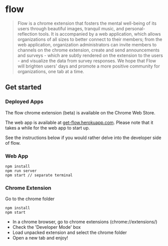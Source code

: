 # flow
> Flow is a chrome extension that fosters the mental well-being of its users through beautiful images, tranquil music, and personal-reflection tools. It is accompanied by a web application, which allows organizations of all sizes to better connect to their members; from the web application, organization administrators can invite members to channels on the chrome extension, create and send announcements and surveys - which are subtly rendered on the extension to the users - and visualize the data from survey responses. We hope that Flow will brighten users' days and promote a more positive community for organizations, one tab at a time.

## Get started

### Deployed Apps
The flow chrome extension (beta) is available on the Chrome Web Store.

The web app is available at [get-flow.herokuapp.com](https://get-flow.herokuapp.com). Please note that it takes a while for the web app to start up.

See the instructions below if you would rather delve into the developer side of flow.

### Web App
```shell
npm install
npm run server
npm start // separate terminal
```

### Chrome Extension
Go to the chrome folder
```
npm install
npm start
```
* In a chrome browser, go to chrome extensions (chrome://extensions/)
* Check the 'Developer Mode' box
* Load unpacked extension and select the chrome folder
* Open a new tab and enjoy!
